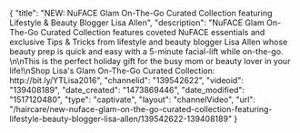 {
    "title": "NEW: NuFACE Glam On-The-Go Curated Collection featuring Lifestyle & Beauty Blogger Lisa Allen",
    "description": "NuFACE Glam On-The-Go Curated Collection features coveted NuFACE essentials and exclusive Tips & Tricks from lifestyle and beauty blogger Lisa Allen whose beauty prep is quick and easy with a 5-minute facial-lift while on-the-go. \n\nThis is the perfect holiday gift for the busy mom or beauty lover in your life!\nShop Lisa's Glam On-The-Go Curated Collection: http:\/\/bit.ly\/YTLisa2016",
    "channelid": "139542622",
    "videoid": "139408189",
    "date_created": "1473869446",
    "date_modified": "1517120480",
    "type": "captivate",
    "layout": "channelVideo",
    "url": "\/haircare\/new-nuface-glam-on-the-go-curated-collection-featuring-lifestyle-beauty-blogger-lisa-allen\/139542622-139408189"
}